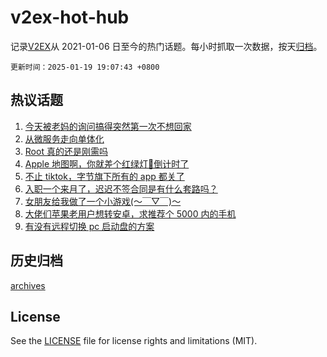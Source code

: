 # v2ex-hot-hub

 记录[V2EX](https://www.v2ex.com/)从 2021-01-06 日至今的热门话题。每小时抓取一次数据，按天[归档](archives)。

`更新时间：2025-01-19 19:07:43 +0800`

## 热议话题

1. [今天被老妈的询问搞得突然第一次不想回家](https://www.v2ex.com/t/1106147)
1. [从微服务走向单体化](https://www.v2ex.com/t/1106152)
1. [Root 真的还是刚需吗](https://www.v2ex.com/t/1106142)
1. [Apple 地图啊，你就差个红绿灯🚥倒计时了](https://www.v2ex.com/t/1106202)
1. [不止 tiktok，字节旗下所有的 app 都关了](https://www.v2ex.com/t/1106204)
1. [入职一个来月了，迟迟不签合同是有什么套路吗？](https://www.v2ex.com/t/1106192)
1. [女朋友给我做了一个小游戏(～￣▽￣)～](https://www.v2ex.com/t/1106128)
1. [大佬们苹果老用户想转安卓，求推荐个 5000 内的手机](https://www.v2ex.com/t/1106195)
1. [有没有远程切换 pc 启动盘的方案](https://www.v2ex.com/t/1106208)

## 历史归档

[archives](archives)

## License

See the [LICENSE](LICENSE) file for license rights and limitations (MIT).
